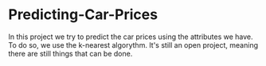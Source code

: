 # Predicting-Car-Prices

In this project we try to predict the car prices using the attributes we have. To do so, we use the k-nearest algorythm. It's still an open project, meaning there are still things that can be done.
